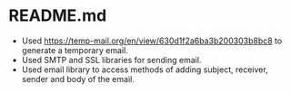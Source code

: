 # README.md
* Used https://temp-mail.org/en/view/630d1f2a6ba3b200303b8bc8 to generate a temporary email.
* Used SMTP and SSL libraries for sending email.
* Used email library to access methods of adding subject, receiver, sender and body of the email.
